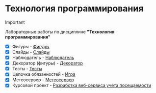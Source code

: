 # Технология программирования

> [!IMPORTANT]
> Лабораторные работы по дисциплине __"Технология программирования"__

- [x] Фигуры - [Фигуры](https://github.com/Cyanola/Shapes_programmingTechnology/tree/Develop)
- [x] Слайды - [Слайды](https://github.com/Cyanola/Slider/tree/Develop)
- [x] Наблюдатель - [Наблюдатель](https://github.com/Cyanola/Observer/tree/Develop)
- [x] Декоратор (фигуры) - [Декоратор](https://github.com/Cyanola/Shapes_programmingTechnology/tree/task8_Decorator)
- [x] Тесты - [Тесты](https://github.com/Cyanola/TestShapes/tree/develop)
- [x] Цепочка обязанностей - [Игра](https://github.com/Cyanola/Shapes_programmingTechnology/tree/task14_-responsibility-chain)
- [x] Метеосервер - [Метеосервер](https://github.com/Cyanola/MeteoServer)
- [x] Курсовой проект - [Разработка веб-сервиса учета посещаемости](https://github.com/Cyanola/Attendance_tracking.Spring_microservice.Course-project/tree/Develop)
